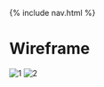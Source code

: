 {% include nav.html %}

# Wireframe

![1](https://github.com/Archkitten/m22p1-nitro-code/blob/main/Home%20Page%20v2.png?raw=true)
![2](https://github.com/Archkitten/m22p1-nitro-code/blob/main/coding%20page.png?raw=true)
